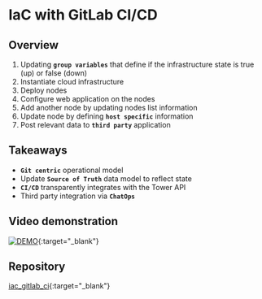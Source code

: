 # IaC with GitLab CI/CD

## Overview
1. Updating **`group variables`** that define if the infrastructure state is true (up) or false (down)
2. Instantiate cloud infrastructure
3. Deploy nodes
4. Configure web application on the nodes
5. Add another node by updating nodes list information
6. Update node by defining **`host specific`** information
7. Post relevant data to **`third party`** application

## Takeaways
- **`Git centric`** operational model
- Update **`Source of Truth`** data model to reflect state
- **`CI/CD`** transparently integrates with the Tower API
- Third party integration via **`ChatOps`**

## Video demonstration
[![DEMO](http://img.youtube.com/vi/ehIo_jLN3kM/0.jpg)](http://www.youtube.com/watch?v=ehIo_jLN3kM "Infrastrructure as Code/GitLab CICD"){:target="_blank"}

## Repository
  [iac_gitlab_ci](https://gitlab.com/redhatautomation/iac_gitlab_ci){:target="_blank"}  

